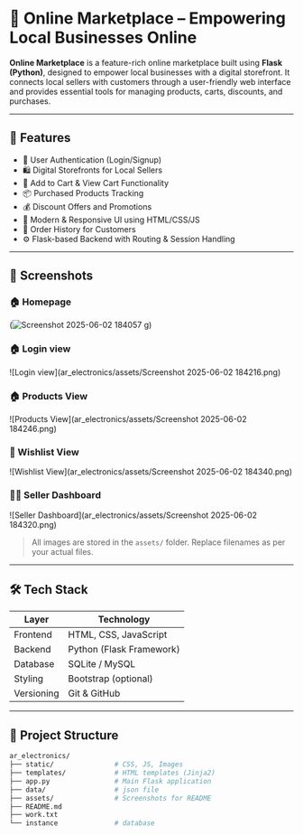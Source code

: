 # 🛒 Online Marketplace – Empowering Local Businesses Online

**Online Marketplace** is a feature-rich online marketplace built using **Flask (Python)**, designed to empower local businesses with a digital storefront. It connects local sellers with customers through a user-friendly web interface and provides essential tools for managing products, carts, discounts, and purchases.

---

## 🚀 Features

- 🔐 User Authentication (Login/Signup)
- 🛍️ Digital Storefronts for Local Sellers
- 🛒 Add to Cart & View Cart Functionality
- 📦 Purchased Products Tracking
- 💰 Discount Offers and Promotions
- 🎨 Modern & Responsive UI using HTML/CSS/JS
- 🧾 Order History for Customers
- ⚙️ Flask-based Backend with Routing & Session Handling

---

## 📸 Screenshots

### 🏠 Homepage  
(![Screenshot 2025-06-02 184057](https://github.com/user-attachments/assets/13e42a9a-c69f-4104-91d9-0676ca3bfb88)
g)

### 🏠 Login view 
![Login view](ar_electronics/assets/Screenshot 2025-06-02 184216.png)

### 🏠 Products View 
![Products View](ar_electronics/assets/Screenshot 2025-06-02 184246.png)

### 🛒 Wishlist View 
![Wishlist View](ar_electronics/assets/Screenshot 2025-06-02 184340.png)

### 🧑‍💼 Seller Dashboard  
![Seller Dashboard](ar_electronics/assets/Screenshot 2025-06-02 184320.png)

> All images are stored in the `assets/` folder. Replace filenames as per your actual files.

---

## 🛠️ Tech Stack

| Layer       | Technology       |
|-------------|------------------|
| Frontend    | HTML, CSS, JavaScript |
| Backend     | Python (Flask Framework) |
| Database    | SQLite / MySQL |
| Styling     | Bootstrap (optional) |
| Versioning  | Git & GitHub |

---

## 📁 Project Structure

```bash
ar_electronics/
├── static/               # CSS, JS, Images
├── templates/            # HTML templates (Jinja2)
├── app.py                # Main Flask application           
├── data/                 # json file
├── assets/               # Screenshots for README
├── README.md
├── work.txt
└── instance              # database
